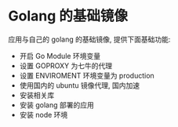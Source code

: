 # Golang 的基础镜像
应用与自己的 golang 的基础镜像, 提供下面基础功能:
- 开启 Go Module 环境变量
- 设置 GOPROXY 为七牛的代理
- 设置 ENVIROMENT 环境变量为 production
- 使用国内的 ubuntu 镜像代理, 国内加速
- 安装相关库
- 安装 golang 部署的应用
- 安装 node 环境
